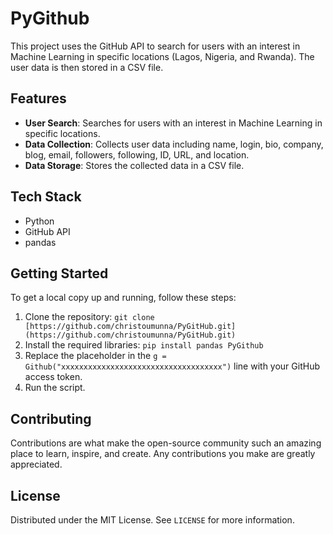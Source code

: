# PyGithub

This project uses the GitHub API to search for users with an interest in Machine Learning in specific locations (Lagos, Nigeria, and Rwanda). The user data is then stored in a CSV file.

## Features

- **User Search**: Searches for users with an interest in Machine Learning in specific locations.
- **Data Collection**: Collects user data including name, login, bio, company, blog, email, followers, following, ID, URL, and location.
- **Data Storage**: Stores the collected data in a CSV file.

## Tech Stack

- Python
- GitHub API
- pandas

## Getting Started

To get a local copy up and running, follow these steps:

1. Clone the repository: `git clone [https://github.com/christoumunna/PyGitHub.git](https://github.com/christoumunna/PyGitHub.git)`
2. Install the required libraries: `pip install pandas PyGithub`
3. Replace the placeholder in the `g = Github("xxxxxxxxxxxxxxxxxxxxxxxxxxxxxxxxxxxx")` line with your GitHub access token.
4. Run the script.

## Contributing

Contributions are what make the open-source community such an amazing place to learn, inspire, and create. Any contributions you make are greatly appreciated.

## License

Distributed under the MIT License. See `LICENSE` for more information.
